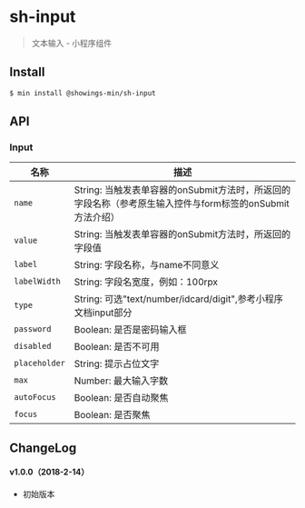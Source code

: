 # sh-input

> 文本输入 - 小程序组件

## Install

``` bash
$ min install @showings-min/sh-input
```


## API

### Input

| 名称             |描述                      |
|-----------------|--------------------------|
|`name`     |String: 当触发表单容器的onSubmit方法时，所返回的字段名称（参考原生输入控件与form标签的onSubmit方法介绍）|
|`value`    |String: 当触发表单容器的onSubmit方法时，所返回的字段值|
|`label`    |String: 字段名称，与name不同意义|
|`labelWidth` |String: 字段名宽度，例如：100rpx|
|`type`     |String: 可选"text/number/idcard/digit",参考小程序文档input部分|
|`password` |Boolean: 是否是密码输入框|
|`disabled` |Boolean: 是否不可用|
|`placeholder` |String: 提示占位文字|
|`max` |Number: 最大输入字数|
|`autoFocus` |Boolean: 是否自动聚焦|
|`focus` |Boolean: 是否聚焦|



## ChangeLog

#### v1.0.0（2018-2-14）

- 初始版本
